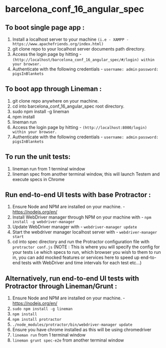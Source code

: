 # barcelona_conf_16_angular_spec

## To boot single page app :
1. Install a localhost server to your machine `(i.e - XAMPP - https://www.apachefriends.org/index.html)`
2. git clone repo to your localhost server documents path directory.
3. Access the login page by hitting - `(http://localhost/barcelona_conf_16_angular_spec/#/login) within your browser.`
4. Authenticate with the following credentials -
    `username: admin`
    `password: pigsInBlankets`

## To boot app through Lineman :
1. git clone repo anywhere on your machine.
2. cd into barcelona_conf_16_angular_spec root directory.
3. sudo npm install -g lineman
4. npm install
5. lineman run
6. Access the login page by hitting - `(http://localhost:8000/login) within your browser.`
7. Authenticate with the following credentials -
    `username: admin`
    `password: pigsInBlankets`

## To run the unit tests:
1. lineman run from 1 terminal window
2. lineman spec from another terminal window, this will launch Testem and execute specs in Chrome

## Run end-to-end UI tests with base Protractor :
1. Ensure Node and NPM are installed on your machine. - https://nodejs.org/en/
2. Install WebDriver manager through NPM on your machine with - `npm install -g webdriver-manager`
3. Update WebDriver manager with - `webdriver-manager update`
4. Start the webdriver manager localhost server with - `webdriver-manager start`
5. cd into spec directory and run the Protractor configuration file with `protractor conf.js` (NOTE : This is where you will specify the config for your tests i.e which specs to run, which browser you wish to them to run in, you can add mocked features or services here to speed up end-to-end tests with WebDriver and time intervals for each test etc...)
 
## Alternatively, run end-to-end UI tests with Protractor through Lineman/Grunt :
1. Ensure Node and NPM are installed on your machine. - https://nodejs.org/en/
2. `sudo npm install -g lineman`
3. `npm install`
4. `npm install protractor`
5. `./node_modules/protractor/bin/webdriver-manager update`
6. Ensure you have chrome installed as this will be using chromedriver
7. `lineman run` from 1 terminal window
8. `lineman grunt spec-e2e` from another terminal window

